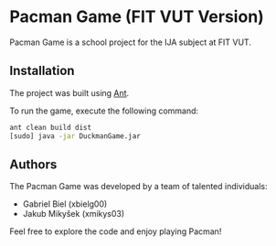# Pacman Game (FIT VUT Version)

Pacman Game is a school project for the IJA subject at FIT VUT.

## Installation

The project was built using [Ant](https://ant.apache.org/).

To run the game, execute the following command:

```bash
ant clean build dist
[sudo] java -jar DuckmanGame.jar
```

## Authors

The Pacman Game was developed by a team of talented individuals:

- Gabriel Biel (xbielg00)
- Jakub Mikyšek (xmikys03)

Feel free to explore the code and enjoy playing Pacman!
